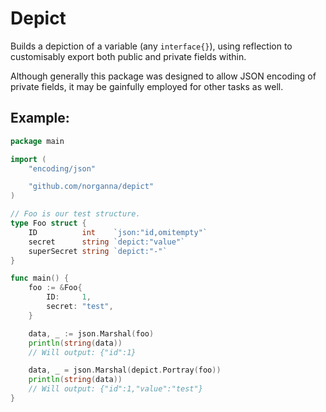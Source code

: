 # Depict

Builds a depiction of a variable (any `interface{}`), using reflection to customisably export both public and private
fields within.

Although generally this package was designed to allow JSON encoding of private fields, it may be gainfully employed for
other tasks as well.

## Example:

```go
package main

import (
	"encoding/json"

	"github.com/norganna/depict"
)

// Foo is our test structure.
type Foo struct {
	ID          int    `json:"id,omitempty"`
	secret      string `depict:"value"`
	superSecret string `depict:"-"`
}

func main() {
	foo := &Foo{
		ID:     1,
		secret: "test",
	}

	data, _ := json.Marshal(foo)
	println(string(data))
	// Will output: {"id":1}

	data, _ = json.Marshal(depict.Portray(foo))
	println(string(data))
	// Will output: {"id":1,"value":"test"}
}
```
